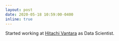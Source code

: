 ```yaml
---
layout: post
date: 2020-05-18 10:59:00-0400
inline: true
---
```

Started working at [Hitachi Vantara](https://www.hitachivantara.com/en-us/home.html) as Data Scientist.
